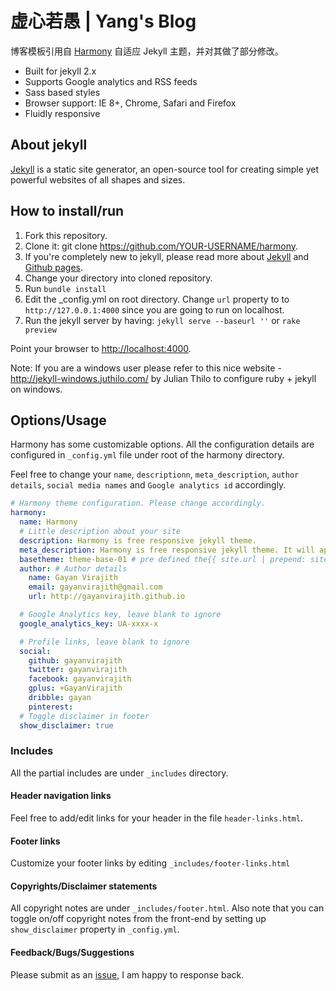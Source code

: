 虚心若愚 | Yang's Blog
=======================

博客模板引用自 [Harmony](https://github.com/gayanvirajith/harmony) 自适应 Jekyll 主题，并对其做了部分修改。

- Built for jekyll 2.x
- Supports Google analytics and RSS feeds
- Sass based styles
- Browser support: IE 8+, Chrome, Safari and Firefox
- Fluidly responsive

## About jekyll

[Jekyll](http://jekyllrb.com/) is a static site generator, an open-source tool for creating simple yet powerful websites of all shapes and sizes.

## How to install/run

1. Fork this repository.
2. Clone it: git clone https://github.com/YOUR-USERNAME/harmony.
3. If you're completely new to jekyll, please read more about [Jekyll](http://jekyllrb.com/) and [Github pages](https://help.github.com/articles/using-jekyll-with-pages).
4. Change your directory into cloned repository.
5. Run `bundle install`
6. Edit the _config.yml on root directory. Change `url` property to to
`http://127.0.0.1:4000` since you are going to run on localhost.
7. Run the jekyll server by having: `jekyll serve --baseurl ''` or `rake preview`   

Point your browser to [http://localhost:4000](http://localhost:4000).

Note: If you are a windows user please refer to this nice website - http://jekyll-windows.juthilo.com/ by Julian Thilo to configure ruby + jekyll on windows.

## Options/Usage

Harmony has some customizable options. All the configuration details are
configured in `_config.yml` file under root of the harmony directory.

Feel free to change your `name`, `descriptionn`, `meta_description`, `author details`,
`social media names` and `Google analytics id` accordingly.

``` yml
# Harmony theme configuration. Please change accordingly.
harmony:
  name: Harmony
  # Little description about your site
  description: Harmony is free responsive jekyll theme.
  meta_description: Harmony is free responsive jekyll theme. It will appear in your document head meta (for Google search results) and in your feed.xml site description.
  basetheme: theme-base-01 # pre defined the{{ site.url | prepend: site.baseurl }}mes are darken, blue-water, reddish.
  author: # Author details
    name: Gayan Virajith
    email: gayanvirajith@gmail.com
    url: http://gayanvirajith.github.io

  # Google Analytics key, leave blank to ignore
  google_analytics_key: UA-xxxx-x

  # Profile links, leave blank to ignore
  social:
    github: gayanvirajith
    twitter: gayanvirajith
    facebook: gayanvirajith
    gplus: +GayanVirajith
    dribble: gayan
    pinterest:
  # Toggle disclaimer in footer
  show_disclaimer: true
```

### Includes

All the partial includes are under `_includes` directory.

#### Header navigation links

Feel free to add/edit links for your header in the file `header-links.html`.

#### Footer links

Customize your footer links by editing `_includes/footer-links.html`

#### Copyrights/Disclaimer statements

All copyright notes are under `_includes/footer.html`. Also note that you
can toggle on/off copyright notes from the front-end by setting up `show_disclaimer`
property in `_config.yml`.

#### Feedback/Bugs/Suggestions

Please submit as an [issue](https://github.com/web-create/harmony/issues/new),
I am happy to response back.
